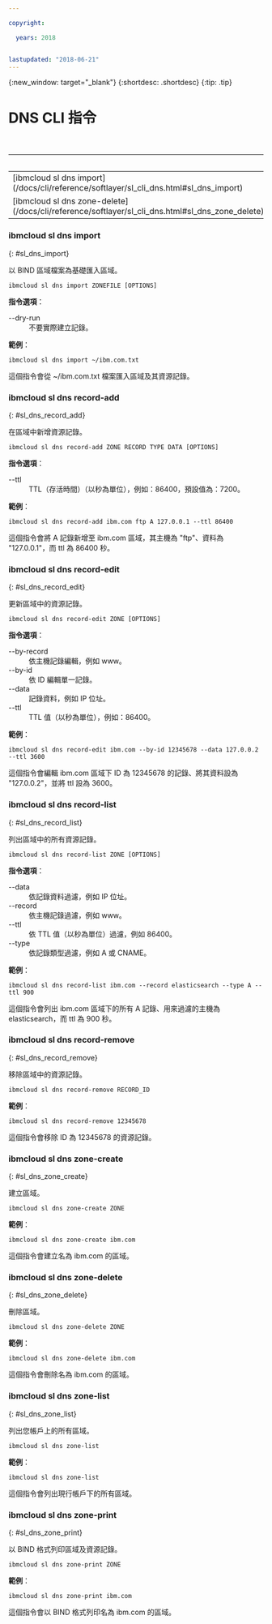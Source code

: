 ```yaml
---

copyright:

  years: 2018


lastupdated: "2018-06-21"
---
```


{:new_window: target="_blank"}
{:shortdesc: .shortdesc}
{:tip: .tip}

# DNS CLI 指令

<table summary="按字母順序排序的一般 {{site.data.keyword.BluSoftlayer_notm}} 基礎架構指令，其鏈結提供指令的相關資訊">
<caption>表 1. {{site.data.keyword.BluSoftlayer_notm}} 基礎架構 DNS 指令</caption>
 <thead>
 <th colspan="6">{{site.data.keyword.BluSoftlayer_notm}} 基礎架構 DNS 指令</th>
 </thead>
 <tbody>
 <tr>
 <td>[ibmcloud sl dns import](/docs/cli/reference/softlayer/sl_cli_dns.html#sl_dns_import)</td>
 <td>[ibmcloud sl dns record-add](/docs/cli/reference/softlayer/sl_cli_dns.html#sl_dns_record_add)</td>
 <td>[ibmcloud sl dns record-edit](/docs/cli/reference/softlayer/sl_cli_dns.html#sl_dns_record_edit)</td>
 <td>[ibmcloud sl dns record-list](/docs/cli/reference/softlayer/sl_cli_dns.html#sl_dns_record_list)</td>
 <td>[ibmcloud sl dns record-remove](/docs/cli/reference/softlayer/sl_cli_dns.html#sl_dns_record_remove)</td>
 <td>[ibmcloud sl dns zone-create](/docs/cli/reference/softlayer/sl_cli_dns.html#sl_dns_zone_create)</td>
 </tr>
 <tr>
   <td>[ibmcloud sl dns zone-delete](/docs/cli/reference/softlayer/sl_cli_dns.html#sl_dns_zone_delete)</td>
   <td>[ibmcloud sl dns zone-list](/docs/cli/reference/softlayer/sl_cli_dns.html#sl_dns_zone_list)</td>
   <td>[ibmcloud sl dns zone-print](/docs/cli/reference/softlayer/sl_cli_dns.html#sl_dns_zone_print)</td>
 </tr>
   </tbody>
 </table>

### ibmcloud sl dns import
{: #sl_dns_import}

以 BIND 區域檔案為基礎匯入區域。
```
ibmcloud sl dns import ZONEFILE [OPTIONS]
```

<strong>指令選項</strong>：
<dl>
<dt>--dry-run</dt>
<dd>不要實際建立記錄。</dd>
</dl>

**範例**：
```
ibmcloud sl dns import ~/ibm.com.txt
```
這個指令會從 ~/ibm.com.txt 檔案匯入區域及其資源記錄。

### ibmcloud sl dns record-add
{: #sl_dns_record_add}

在區域中新增資源記錄。
```
ibmcloud sl dns record-add ZONE RECORD TYPE DATA [OPTIONS]
```

<strong>指令選項</strong>：
<dl>
<dt>--ttl</dt>
<dd>TTL（存活時間）（以秒為單位），例如：86400，預設值為：7200。</dd>
</dl>

**範例**：
```
ibmcloud sl dns record-add ibm.com ftp A 127.0.0.1 --ttl 86400
```
這個指令會將 A 記錄新增至 ibm.com 區域，其主機為 "ftp"、資料為 "127.0.0.1"，而 ttl 為 86400 秒。

### ibmcloud sl dns record-edit
{: #sl_dns_record_edit}

更新區域中的資源記錄。
```
ibmcloud sl dns record-edit ZONE [OPTIONS]
```

<strong>指令選項</strong>：
<dl>
<dt>--by-record</dt>
<dd>依主機記錄編輯，例如 www。</dd>
<dt>--by-id</dt>
<dd>依 ID 編輯單一記錄。</dd>
<dt>--data</dt>
<dd>記錄資料，例如 IP 位址。</dd>
<dt>--ttl</dt>
<dd>TTL 值（以秒為單位），例如：86400。</dd>
</dl>

**範例**：
```
ibmcloud sl dns record-edit ibm.com --by-id 12345678 --data 127.0.0.2 --ttl 3600
```
這個指令會編輯 ibm.com 區域下 ID 為 12345678 的記錄、將其資料設為 "127.0.0.2"，並將 ttl 設為 3600。

### ibmcloud sl dns record-list
{: #sl_dns_record_list}

列出區域中的所有資源記錄。
```
ibmcloud sl dns record-list ZONE [OPTIONS]
```

<strong>指令選項</strong>：
<dl>
<dt>--data</dt>
<dd>依記錄資料過濾，例如 IP 位址。</dd>
<dt>--record</dt>
<dd>依主機記錄過濾，例如 www。</dd>
<dt>--ttl</dt>
<dd>依 TTL 值（以秒為單位）過濾，例如 86400。</dd>
<dt>--type</dt>
<dd>依記錄類型過濾，例如 A 或 CNAME。</dd>
</dl>

**範例**：
```
ibmcloud sl dns record-list ibm.com --record elasticsearch --type A --ttl 900
```
這個指令會列出 ibm.com 區域下的所有 A 記錄、用來過濾的主機為 elasticsearch，而 ttl 為 900 秒。

### ibmcloud sl dns record-remove
{: #sl_dns_record_remove}

移除區域中的資源記錄。
```
ibmcloud sl dns record-remove RECORD_ID
```


**範例**：
```
ibmcloud sl dns record-remove 12345678
```
這個指令會移除 ID 為 12345678 的資源記錄。

### ibmcloud sl dns zone-create
{: #sl_dns_zone_create}

建立區域。
```
ibmcloud sl dns zone-create ZONE
```


**範例**：
```
ibmcloud sl dns zone-create ibm.com
```
這個指令會建立名為 ibm.com 的區域。

### ibmcloud sl dns zone-delete
{: #sl_dns_zone_delete}

刪除區域。
```
ibmcloud sl dns zone-delete ZONE
```


**範例**：
```
ibmcloud sl dns zone-delete ibm.com
```
這個指令會刪除名為 ibm.com 的區域。

### ibmcloud sl dns zone-list
{: #sl_dns_zone_list}

列出您帳戶上的所有區域。
```
ibmcloud sl dns zone-list
```


**範例**：
```
ibmcloud sl dns zone-list
```
這個指令會列出現行帳戶下的所有區域。

### ibmcloud sl dns zone-print
{: #sl_dns_zone_print}

以 BIND 格式列印區域及資源記錄。
```
ibmcloud sl dns zone-print ZONE
```


**範例**：
```
ibmcloud sl dns zone-print ibm.com
```
這個指令會以 BIND 格式列印名為 ibm.com 的區域。
